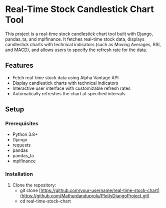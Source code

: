 # Real-Time Stock Candlestick Chart Tool

This project is a real-time stock candlestick chart tool built with Django, pandas_ta, and mplfinance. It fetches real-time stock data, displays candlestick charts with technical indicators (such as Moving Averages, RSI, and MACD), and allows users to specify the refresh rate for the data.

## Features

- Fetch real-time stock data using Alpha Vantage API
- Display candlestick charts with technical indicators
- Interactive user interface with customizable refresh rates
- Automatically refreshes the chart at specified intervals

## Setup

### Prerequisites

- Python 3.8+
- Django
- requests
- pandas
- pandas_ta
- mplfinance

### Installation

1. Clone the repository:
   - git clone [https://github.com/your-username/real-time-stock-chart](https://github.com/Mathurdanduprolu/PlotlyDjangoProject.git)
   - cd real-time-stock-chart
